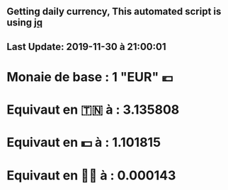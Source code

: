 ## Getting daily currency, This automated script is using [jq](https://stedolan.github.io/jq/)
## Last Update:  2019-11-30 à 21:00:01
 # Monaie de base : 1 "EUR" 💶 
 # Equivaut en 🇹🇳 à :  3.135808 
 # Equivaut en 💵 à : 1.101815
 # Equivaut en 🐱‍💻 à :  0.000143
